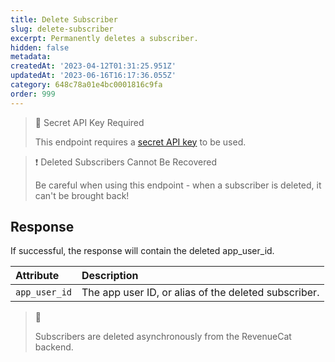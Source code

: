 ```yaml
---
title: Delete Subscriber
slug: delete-subscriber
excerpt: Permanently deletes a subscriber.
hidden: false
metadata: 
createdAt: '2023-04-12T01:31:25.951Z'
updatedAt: '2023-06-16T16:17:36.055Z'
category: 648c78a01e4bc0001816c9fa
order: 999
---
```

> 🚧 Secret API Key Required
> 
> This endpoint requires a [secret API key](doc:authentication) to be used.

> ❗️ Deleted Subscribers Cannot Be Recovered
> 
> Be careful when using this endpoint - when a subscriber is deleted, it can't be brought back!

## Response

If successful, the response will contain the deleted app_user_id. 

| Attribute     | Description                                          |
| :------------ | :--------------------------------------------------- |
| `app_user_id` | The app user ID, or alias of the deleted subscriber. |

> 📘 
> 
> Subscribers are deleted asynchronously from the RevenueCat backend.